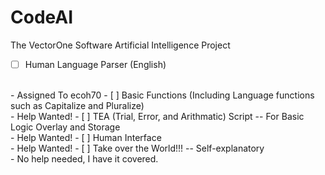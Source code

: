 # CodeAI
The VectorOne Software Artificial Intelligence Project
<br>
- [ ] Human Language Parser (English)
<br>
- Assigned To ecoh70
- [ ] Basic Functions (Including Language functions such as Capitalize and Pluralize)
<br>
- Help Wanted!
- [ ] TEA (Trial, Error, and Arithmatic) Script -- For Basic Logic Overlay and Storage
<br>
- Help Wanted!
- [ ] Human Interface
<br>
- Help Wanted!
- [ ] Take over the World!!! -- Self-explanatory
<br>
- No help needed, I have it covered.
